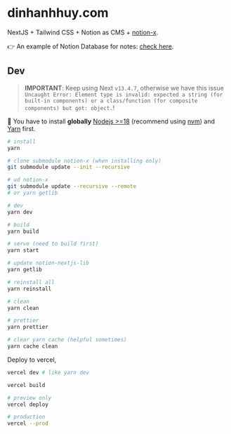 # dinhanhhuy.com

NextJS + Tailwind CSS + Notion as CMS + [notion-x](https://github.com/dinhanhthi/notion-x).

👉 An example of Notion Database for notes: [check here](https://thi-cs.notion.site/thi-cs/98af612503b54cc8b9ee527957418d6e?v=ed9d8334d20043c1ab9ea831022b2999).

## Dev

> **IMPORTANT**: Keep using Next `v13.4.7`, otherwise we have this issue `Uncaught Error: Element type is invalid: expected a string (for built-in components) or a class/function (for composite components) but got: object.`!

🚨 You have to install **globally** [Nodejs >=18](https://nodejs.org/en) (recommend using [nvm](https://github.com/nvm-sh/nvm)) and [Yarn](https://yarnpkg.com/) first.

```bash
# install
yarn

# clone submodule notion-x (when installing only)
git submodule update --init --recursive

# ud notion-x
git submodule update --recursive --remote
# or yarn getlib

# dev
yarn dev

# build
yarn build

# serve (need to build first)
yarn start

# update notion-nextjs-lib
yarn getlib

# reinstall all
yarn reinstall

# clean
yarn clean

# prettier
yarn prettier

# clear yarn cache (helpful sometimes)
yarn cache clean
```

Deploy to vercel,

```bash
vercel dev # like yarn dev

vercel build

# preview only
vercel deploy

# production
vercel --prod
```